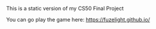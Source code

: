 This is a static version of my CS50 Final Project

You can go play the game here: https://fuzelight.github.io/
